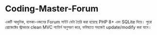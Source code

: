 # Coding-Master-Forum
একটি আধুনিক, হালকা-ওজনের Forum সাইট যেটা তৈরি করা হয়েছে PHP 8+ এবং SQLite দিয়ে।   পুরো প্রোজেক্টের স্ট্রাকচার clean MVC প্যাটার্ন অনুসরণ করে, ভবিষ্যতে সহজেই update/modify করা যাবে।
